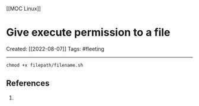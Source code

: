[[MOC Linux]]

# Give execute permission to a file
Created:  [[2022-08-07]]
Tags: #fleeting 

---
```SHELL
chmod +x filepath/filename.sh
```












## References
1. 